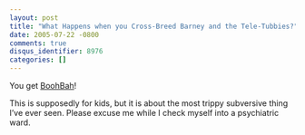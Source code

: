 ```yaml
---
layout: post
title: "What Happens when you Cross-Breed Barney and the Tele-Tubbies?"
date: 2005-07-22 -0800
comments: true
disqus_identifier: 8976
categories: []
---
```

You get [BoohBah](http://www.boohbah.com/zone.html)!

This is supposedly for kids, but it is about the most trippy subversive
thing I’ve ever seen. Please excuse me while I check myself into a
psychiatric ward.

